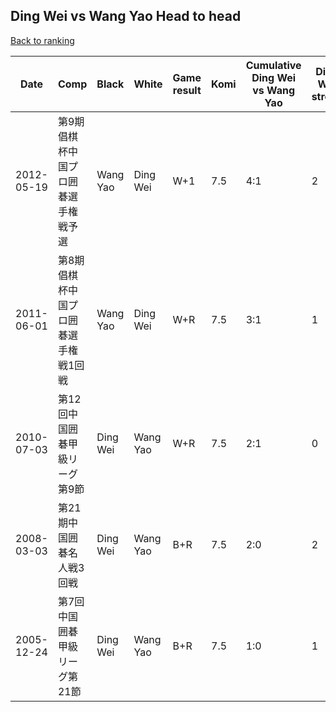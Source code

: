 ## Ding Wei vs Wang Yao Head to head

[Back to ranking](../../index.md)




| **Date** | **Comp** | **Black** | **White** | **Game result** | **Komi** | **Cumulative Ding Wei vs Wang Yao** | **Ding Wei streak** | **Wang Yao streak** | 
| --- | --- | --- | --- | --- | --- | --- | --- | --- |
| 2012-05-19 | 第9期倡棋杯中国プロ囲碁選手権戦予選 | Wang Yao | Ding Wei | W+1 | 7.5 | 4:1 | 2 | 0 | 
| 2011-06-01 | 第8期倡棋杯中国プロ囲碁選手権戦1回戦 | Wang Yao | Ding Wei | W+R | 7.5 | 3:1 | 1 | 0 | 
| 2010-07-03 | 第12回中国囲碁甲級リーグ第9節 | Ding Wei | Wang Yao | W+R | 7.5 | 2:1 | 0 | 1 | 
| 2008-03-03 | 第21期中国囲碁名人戦3回戦 | Ding Wei | Wang Yao | B+R | 7.5 | 2:0 | 2 | 0 | 
| 2005-12-24 | 第7回中国囲碁甲級リーグ第21節 | Ding Wei | Wang Yao | B+R | 7.5 | 1:0 | 1 | 0 |




